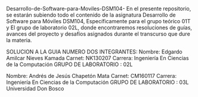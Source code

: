 Desarrollo-de-Software-para-Moviles-DSM104-
En el presente repositorio, se estarán subiendo todo el contenido de la asignatura Desarrollo de Software para Móviles DSM104, Específicamente para el grupo teórico 01T y El grupo de laboratorio 02L, donde encontraremos resoluciones de guías, avances del proyecto y desafíos asignados durante el transcurso que dure la materia.

SOLUCION A LA GUIA NUMERO DOS
INTEGRANTES:
Nombre: Edgardo Amilcar Nieves Kamada Carnet: NK130207 Carrera: Ingeniería En Ciencias de la Computación GRUPO DE LABORATORIO : 02L

Nombre: Andrés de Jesús Chapetón Mata Carnet: CM160117 Carrera: Ingeniería En Ciencias de la Computación GRUPO DE LABORATORIO : 03L Universidad Don Bosco
